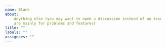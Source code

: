 ```yaml
---
name: Blank
about:
    Anything else (you may want to open a discussion instead of an issue; issues
    are mainly for problems and features)
title: ""
labels: ""
assignees: ""
---
```

